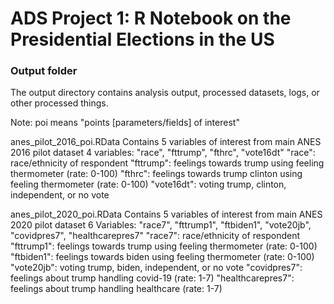 # ADS Project 1:  R Notebook on the Presidential Elections in the US

### Output folder

The output directory contains analysis output, processed datasets, logs, or other processed things.

Note: poi means "points [parameters/fields] of interest"

anes_pilot_2016_poi.RData
	Contains 5 variables of interest from main ANES 2016 pilot dataset
	4 variables: "race", "fttrump", "fthrc", "vote16dt"
		"race": race/ethnicity of respondent
		"fttrump": feelings towards trump using feeling thermometer (rate: 0-100)
		"fthrc": feelings towards trump clinton using feeling thermometer (rate: 0-100)
		"vote16dt": voting trump, clinton, independent, or no vote


anes_pilot_2020_poi.RData
	Contains 5 variables of interest from main ANES 2020 pilot dataset
	6 Variables: "race7", "fttrump1", "ftbiden1", "vote20jb", "covidpres7", "healthcarepres7"
		"race7": race/ethnicity of respondent
		"fttrump1": feelings towards trump using feeling thermometer (rate: 0-100)
		"ftbiden1": feelings towards biden using feeling thermometer (rate: 0-100)
		"vote20jb": voting trump, biden, independent, or no vote
		"covidpres7": feelings about trump handling covid-19 (rate: 1-7)
		"healthcarepres7": feelings about trump handling healthcare (rate: 1-7)
		
		
